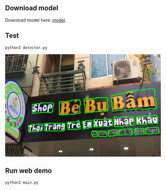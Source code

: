 ## Download model
Download model here: [model](https://drive.google.com/file/d/1uQXj9BNIuWkzHnTtiAlo31T8rGqAAsCz/view?usp=sharing).

## Test
```
python3 detector.py
```
![](test_result.jpg)
## Run web demo 
```
python3 main.py
```